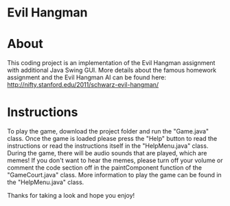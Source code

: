 # Evil Hangman
# About
This coding project is an implementation of the Evil Hangman assignment with additional Java Swing GUI. More details about the 
famous homework assignment and the Evil Hangman AI can be found here: http://nifty.stanford.edu/2011/schwarz-evil-hangman/ 

# Instructions
To play the game, download the project folder and run the "Game.java" class. Once the game is loaded please press the "Help" button to read the instructions or read the instructions itself in the "HelpMenu.java" class. During the game, there will be audio sounds that are played, which are memes! If you don't want to hear the memes, please turn off your volume or comment the code section off in the paintComponent function of the "GameCourt.java" class. More information to play the game can be found in the "HelpMenu.java" class.

Thanks for taking a look and hope you enjoy!
